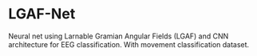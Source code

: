 # LGAF-Net
Neural net using Larnable Gramian Angular Fields (LGAF) and CNN architecture for EEG classification. With movement classification dataset.
